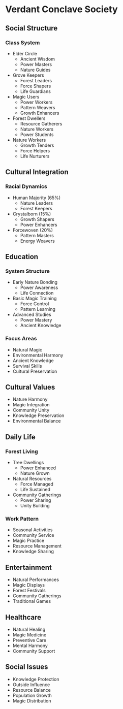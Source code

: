 # Verdant Conclave Society

## Social Structure
### Class System
- Elder Circle
  - Ancient Wisdom
  - Power Masters
  - Nature Guides
- Grove Keepers
  - Forest Leaders
  - Force Shapers
  - Life Guardians
- Magic Users
  - Power Workers
  - Pattern Weavers
  - Growth Enhancers
- Forest Dwellers
  - Resource Gatherers
  - Nature Workers
  - Power Students
- Nature Workers
  - Growth Tenders
  - Force Helpers
  - Life Nurturers

## Cultural Integration
### Racial Dynamics
- Human Majority (65%)
  - Nature Leaders
  - Forest Keepers
- Crystalborn (15%)
  - Growth Shapers
  - Power Enhancers
- Forcewoven (20%)
  - Pattern Masters
  - Energy Weavers

## Education
### System Structure
- Early Nature Bonding
  - Power Awareness
  - Life Connection
- Basic Magic Training
  - Force Control
  - Pattern Learning
- Advanced Studies
  - Power Mastery
  - Ancient Knowledge

### Focus Areas
- Natural Magic
- Environmental Harmony
- Ancient Knowledge
- Survival Skills
- Cultural Preservation

## Cultural Values
- Nature Harmony
- Magic Integration
- Community Unity
- Knowledge Preservation
- Environmental Balance

## Daily Life
### Forest Living
- Tree Dwellings
  - Power Enhanced
  - Nature Grown
- Natural Resources
  - Force Managed
  - Life Sustained
- Community Gatherings
  - Power Sharing
  - Unity Building

### Work Pattern
- Seasonal Activities
- Community Service
- Magic Practice
- Resource Management
- Knowledge Sharing

## Entertainment
- Natural Performances
- Magic Displays
- Forest Festivals
- Community Gatherings
- Traditional Games

## Healthcare
- Natural Healing
- Magic Medicine
- Preventive Care
- Mental Harmony
- Community Support

## Social Issues
- Knowledge Protection
- Outside Influence
- Resource Balance
- Population Growth
- Magic Distribution
